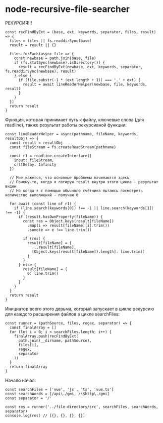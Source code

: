 # node-recursive-file-searcher

РЕКУРСИЯ!!!

    const recFindByExt = (base, ext, keywords, separator, files, result) => {
      files = files || fs.readdirSync(base)
      result = result || {}

      files.forEach(async file => {
        const newbase = path.join(base, file)
        if (fs.statSync(newbase).isDirectory()) {
          result = recFindByExt(newbase, ext, keywords, separator, fs.readdirSync(newbase), result)
        } else {
          if (file.substr(-1 * (ext.length + 1)) === '.' + ext) {            
            result = await lineReaderHelper(newbase, file, keywords, result)
          }
        }
      })
      return result
    }

Функция, которая принимает путь к файлу, ключевые слова (для readline), также результат работы рекурсивной функции:

    const lineReaderHelper = async(pathname, fileName, keywords, resultObj) => {
      const result = resultObj
      const fileStream = fs.createReadStream(pathname)

      const r1 = readline.createInterface({
        input: fileStream,
        crlfDelay: Infinity
      })

      // Мне кажется, что основные проблемы начинаются здесь
      // Почему-то, когда я логирую result внутри этого цикла - результат виден
      // Но когда я с помощью обычного счётчика пытаюсь посмотреть количество выполнений - получаю 0
      
      for await (const line of r1) {
        if (line.search(keywords[0]) !== -1 || line.search(keywords[1]) !== -1) {
          if (result.hasOwnProperty(fileName)) {
            const res = Object.keys(result[fileName])
              .map(i => result[fileName][i].trim())
              .some(e => e !== line.trim())

            if (res) {
              result[fileName] = {
                ...result[fileName],
                [Object.keys(result[fileName]).length]: line.trim()
              }
            }
          } else {
            result[fileName] = {
              0: line.trim()
            }
          }
        }
      }
      return result
    }

Инициатор всего этого дерьма, который запускает в цикле рекурсию для каждого расширения файлов в цикле searchFiles:

    const runner = (pathSource, files, regex, separator) => {
      const finalArray = []
      for (let i = 0; i < searchFiles.length; i++) {
        finalArray.push(recFindByExt(
          path.join(__dirname, pathSource),
          files[i],
          regex,
          separator
        ))
      }
      return finalArray
    }

Начало начал:

    const searchFiles = ['vue', 'js', 'ts', 'vue.ts']
    const searchWords = [/api\./gmi, /\$http\./gmi]
    const separator = '/'

    const res = runner('../file-directory/src', searchFiles, searchWords, separator)
    console.log(res) // [{}, {}, {}, {}]
